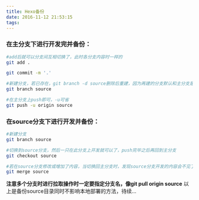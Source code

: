 ```yaml
---
title: Hexo备份
date: 2016-11-12 21:53:15
tags:
---
```

### 在主分支下进行开发完并备份：

``` bash
#add后就可以分支间互相切换了，此时各分支内容时一样的
git add .
```
``` bash
git commit -m '.'
```
``` bash
#新建分支，若已存在，git branch -d source删除后重建，因为再建的分支默认和主分支是保持一致的
git branch source
```
``` bash
#在主分支上push即可，-u可省
git push -u origin source
```

### 在source分支下进行开发并备份：

``` bash
#新建分支
git branch source
```
``` bash
#切换到source分支，然后一只在此分支上开发就可以了，push完毕之后再回到主分支
git checkout source
```
``` bash
#若在source分支修改或增加了内容，当切换回主分支时，发现source分支开发的内容会不见了，需要merge，merge后的分支就可以删除了，当然也可以不merge一直在source分支开发并备份
git merge source
```
**注意多个分支时进行拉取操作时一定要指定分支名，像git pull origin source**
以上是备份source目录同时不影响本地部署的方法，待续...
